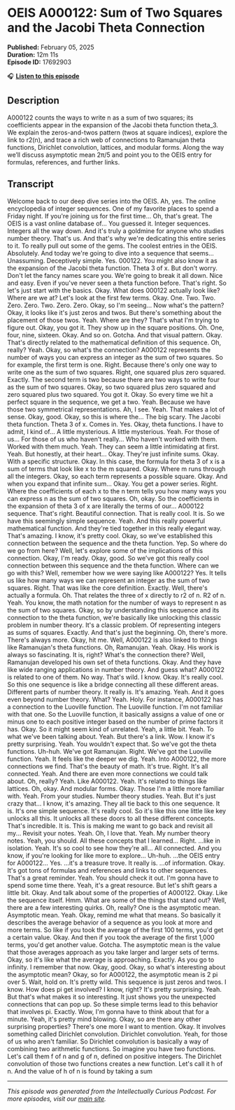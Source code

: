 # OEIS A000122: Sum of Two Squares and the Jacobi Theta Connection

**Published:** February 05, 2025  
**Duration:** 12m 11s  
**Episode ID:** 17692903

🎧 **[Listen to this episode](https://intellectuallycurious.buzzsprout.com/2529712/episodes/17692903-oeis-a000122-sum-of-two-squares-and-the-jacobi-theta-connection)**

## Description

A000122 counts the ways to write n as a sum of two squares; its coefficients appear in the expansion of the Jacobi theta function theta_3. We explain the zeros-and-twos pattern (twos at square indices), explore the link to r2(n), and trace a rich web of connections to Ramanujan theta functions, Dirichlet convolution, lattices, and modular forms. Along the way we’ll discuss asymptotic mean 2π/5 and point you to the OEIS entry for formulas, references, and further links.

## Transcript

Welcome back to our deep dive series into the OEIS. Ah, yes. The online encyclopedia of integer sequences. One of my favorite places to spend a Friday night. If you're joining us for the first time... Oh, that's great. The OEIS is a vast online database of... You guessed it. Integer sequences. Integers all the way down. And it's truly a goldmine for anyone who studies number theory. That's us. And that's why we're dedicating this entire series to it. To really pull out some of the gems. The coolest entries in the OEIS. Absolutely. And today we're going to dive into a sequence that seems... Unassuming. Deceptively simple. Yes. 000122. You might also know it as the expansion of the Jacobi theta function. Theta 3 of x. But don't worry. Don't let the fancy names scare you. We're going to break it all down. Nice and easy. Even if you've never seen a theta function before. That's right. So let's just start with the basics. Okay. What does 000122 actually look like? Where are we at? Let's look at the first few terms. Okay. One. Two. Two. Zero. Zero. Two. Zero. Zero. Okay, so I'm seeing... Now what's the pattern? Okay, it looks like it's just zeros and twos. But there's something about the placement of those twos. Yeah. Where are they? That's what I'm trying to figure out. Okay, you got it. They show up in the square positions. Oh. One, four, nine, sixteen. Okay. And so on. Gotcha. And that visual pattern. Okay. That's directly related to the mathematical definition of this sequence. Oh, really? Yeah. Okay, so what's the connection? A000122 represents the number of ways you can express an integer as the sum of two squares. So for example, the first term is one. Right. Because there's only one way to write one as the sum of two squares. Right, one squared plus zero squared. Exactly. The second term is two because there are two ways to write four as the sum of two squares. Okay, so two squared plus zero squared and zero squared plus two squared. You got it. Okay. So every time we hit a perfect square in the sequence, we get a two. Yeah. Because we have those two symmetrical representations. Ah, I see. Yeah. That makes a lot of sense. Okay, good. Okay, so this is where the... The big scary. The Jacobi theta function. Theta 3 of x. Comes in. Yes. Okay, theta functions. I have to admit, I kind of... A little mysterious. A little mysterious. Yeah. For those of us... For those of us who haven't really... Who haven't worked with them. Worked with them much. Yeah. They can seem a little intimidating at first. Yeah. But honestly, at their heart... Okay. They're just infinite sums. Okay. With a specific structure. Okay. In this case, the formula for theta 3 of x is a sum of terms that look like x to the m squared. Okay. Where m runs through all the integers. Okay, so each term represents a possible square. Okay. And when you expand that infinite sum... Okay. You get a power series. Right. Where the coefficients of each x to the n term tells you how many ways you can express n as the sum of two squares. Oh, okay. So the coefficients in the expansion of theta 3 of x are literally the terms of our... A000122 sequence. That's right. Beautiful connection. That is really cool. It is. So we have this seemingly simple sequence. Yeah. And this really powerful mathematical function. And they're tied together in this really elegant way. That's amazing. I know, it's pretty cool. Okay, so we've established this connection between the sequence and the theta function. Yep. So where do we go from here? Well, let's explore some of the implications of this connection. Okay, I'm ready. Okay, good. So we've got this really cool connection between this sequence and the theta function. Where can we go with this? Well, remember how we were saying like A000122? Yes. It tells us like how many ways we can represent an integer as the sum of two squares. Right. That was like the core definition. Exactly. Well, there's actually a formula. Oh. That relates the three of x directly to r2 of n. R2 of n. Yeah. You know, the math notation for the number of ways to represent n as the sum of two squares. Okay, so by understanding this sequence and its connection to the theta function, we're basically like unlocking this classic problem in number theory. It's a classic problem. Of representing integers as sums of squares. Exactly. And that's just the beginning. Oh, there's more. There's always more. Okay, hit me. Well, A000122 is also linked to things like Ramanujan's theta functions. Oh, Ramanujan. Yeah. Okay. His work is always so fascinating. It is, right? What's the connection there? Well, Ramanujan developed his own set of theta functions. Okay. And they have like wide ranging applications in number theory. And guess what? A000122 is related to one of them. No way. That's wild. I know. Okay. It's really cool. So this one sequence is like a bridge connecting all these different areas. Different parts of number theory. It really is. It's amazing. Yeah. And it goes even beyond number theory. What? Yeah. Holy. For instance, A000122 has a connection to the Luoville function. The Luoville function. I'm not familiar with that one. So the Luoville function, it basically assigns a value of one or minus one to each positive integer based on the number of prime factors it has. Okay. So it might seem kind of unrelated. Yeah, a little bit. Yeah. To what we've been talking about. Yeah. But there's a link. Wow. I know it's pretty surprising. Yeah. You wouldn't expect that. So we've got the theta functions. Uh-huh. We've got Ramanujan. Right. We've got the Luoville function. Yeah. It feels like the deeper we dig. Yeah. Into A000122, the more connections we find. That's the beauty of math. It's true. Right. It's all connected. Yeah. And there are even more connections we could talk about. Oh, really? Yeah. Like A000122. Yeah. It's related to things like lattices. Oh, okay. And modular forms. Okay. Those I'm a little more familiar with. Yeah. From your studies. Number theory studies. Yeah. But it's just crazy that... I know, it's amazing. They all tie back to this one sequence. It is. It's one simple sequence. It's really cool. So it's like this one little like key unlocks all this. It unlocks all these doors to all these different concepts. That's incredible. It is. This is making me want to go back and revisit all my... Revisit your notes. Yeah. Oh, I love that. Yeah. My number theory notes. Yeah, you should. All these concepts that I learned... Right. ...like in isolation. Yeah. It's so cool to see how they're all... All connected. And you know, if you're looking for like more to explore... Uh-huh. ...the OEIS entry for A000122... Yes. ...it's a treasure trove. It really is. ...of information. Okay. It's got tons of formulas and references and links to other sequences. That's a great reminder. Yeah. You should check it out. I'm gonna have to spend some time there. Yeah, it's a great resource. But let's shift gears a little bit. Okay. And talk about some of the properties of A000122. Okay. Like the sequence itself. Hmm. What are some of the things that stand out? Well, there are a few interesting quirks. Oh, really? One is the asymptotic mean. Asymptotic mean. Yeah. Okay, remind me what that means. So basically it describes the average behavior of a sequence as you look at more and more terms. So like if you took the average of the first 100 terms, you'd get a certain value. Okay. And then if you took the average of the first 1,000 terms, you'd get another value. Gotcha. The asymptotic mean is the value that those averages approach as you take larger and larger sets of terms. Okay, so it's like what the average is approaching. Exactly. As you go to infinity. I remember that now. Okay, good. Okay, so what's interesting about the asymptotic mean? Okay, so for A000122, the asymptotic mean is 2 pi over 5. Wait, hold on. It's pretty wild. This sequence is just zeros and twos. I know. How does pi get involved? I know, right? It's pretty surprising. Yeah. But that's what makes it so interesting. It just shows you the unexpected connections that can pop up. So these simple terms lead to this behavior that involves pi. Exactly. Wow, I'm gonna have to think about that for a minute. Yeah, it's pretty mind blowing. Okay, so are there any other surprising properties? There's one more I want to mention. Okay. It involves something called Dirichlet convolution. Dirichlet convolution. Yeah, for those of us who aren't familiar. So Dirichlet convolution is basically a way of combining two arithmetic functions. So imagine you have two functions. Let's call them f of n and g of n, defined on positive integers. The Dirichlet convolution of those two functions creates a new function. Let's call it h of n. And the value of h of n is found by taking a sum

---
*This episode was generated from the Intellectually Curious Podcast. For more episodes, visit our [main site](https://intellectuallycurious.buzzsprout.com).*

